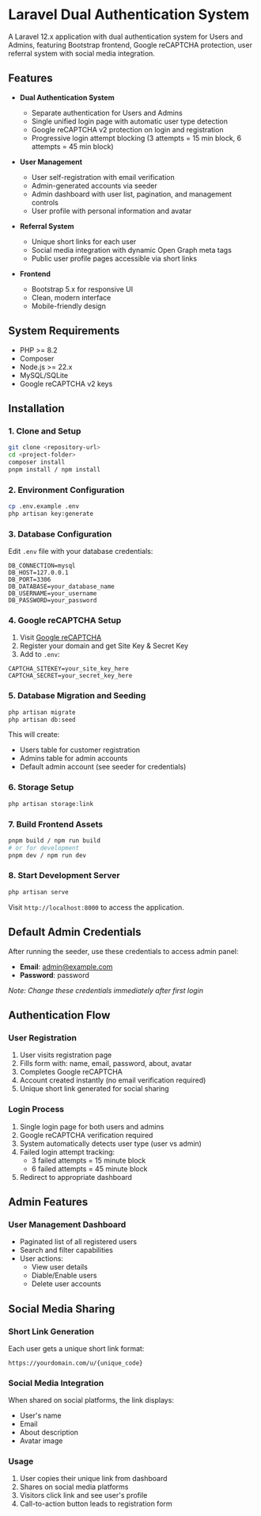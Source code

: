 # Laravel Dual Authentication System

A Laravel 12.x application with dual authentication system for Users and Admins, featuring Bootstrap frontend, Google reCAPTCHA protection, user referral system with social media integration.

## Features

- **Dual Authentication System**
  - Separate authentication for Users and Admins
  - Single unified login page with automatic user type detection
  - Google reCAPTCHA v2 protection on login and registration
  - Progressive login attempt blocking (3 attempts = 15 min block, 6 attempts = 45 min block)

- **User Management**
  - User self-registration with email verification
  - Admin-generated accounts via seeder
  - Admin dashboard with user list, pagination, and management controls
  - User profile with personal information and avatar

- **Referral System**
  - Unique short links for each user
  - Social media integration with dynamic Open Graph meta tags
  - Public user profile pages accessible via short links

- **Frontend**
  - Bootstrap 5.x for responsive UI
  - Clean, modern interface
  - Mobile-friendly design

## System Requirements

- PHP >= 8.2
- Composer
- Node.js >= 22.x
- MySQL/SQLite
- Google reCAPTCHA v2 keys

## Installation

### 1. Clone and Setup

```bash
git clone <repository-url>
cd <project-folder>
composer install
pnpm install / npm install
```

### 2. Environment Configuration

```bash
cp .env.example .env
php artisan key:generate
```

### 3. Database Configuration

Edit `.env` file with your database credentials:

```env
DB_CONNECTION=mysql
DB_HOST=127.0.0.1
DB_PORT=3306
DB_DATABASE=your_database_name
DB_USERNAME=your_username
DB_PASSWORD=your_password
```

### 4. Google reCAPTCHA Setup

1. Visit [Google reCAPTCHA](https://www.google.com/recaptcha/)
2. Register your domain and get Site Key & Secret Key
3. Add to `.env`:

```env
CAPTCHA_SITEKEY=your_site_key_here
CAPTCHA_SECRET=your_secret_key_here
```

### 5. Database Migration and Seeding

```bash
php artisan migrate
php artisan db:seed
```

This will create:
- Users table for customer registration
- Admins table for admin accounts
- Default admin account (see seeder for credentials)

### 6. Storage Setup

```bash
php artisan storage:link
```

### 7. Build Frontend Assets

```bash
pnpm build / npm run build
# or for development
pnpm dev / npm run dev
```

### 8. Start Development Server

```bash
php artisan serve
```

Visit `http://localhost:8000` to access the application.

## Default Admin Credentials

After running the seeder, use these credentials to access admin panel:

- **Email**: admin@example.com
- **Password**: password

*Note: Change these credentials immediately after first login*

## Authentication Flow

### User Registration
1. User visits registration page
2. Fills form with: name, email, password, about, avatar
3. Completes Google reCAPTCHA
4. Account created instantly (no email verification required)
5. Unique short link generated for social sharing

### Login Process
1. Single login page for both users and admins
2. Google reCAPTCHA verification required
3. System automatically detects user type (user vs admin)
4. Failed login attempt tracking:
   - 3 failed attempts = 15 minute block
   - 6 failed attempts = 45 minute block
5. Redirect to appropriate dashboard

## Admin Features

### User Management Dashboard
- Paginated list of all registered users
- Search and filter capabilities
- User actions:
  - View user details
  - Diable/Enable users
  - Delete user accounts


## Social Media Sharing

### Short Link Generation
Each user gets a unique short link format:
```
https://yourdomain.com/u/{unique_code}
```

### Social Media Integration
When shared on social platforms, the link displays:
- User's name
- Email
- About description
- Avatar image

### Usage
1. User copies their unique link from dashboard
2. Shares on social media platforms
3. Visitors click link and see user's profile
4. Call-to-action button leads to registration form
